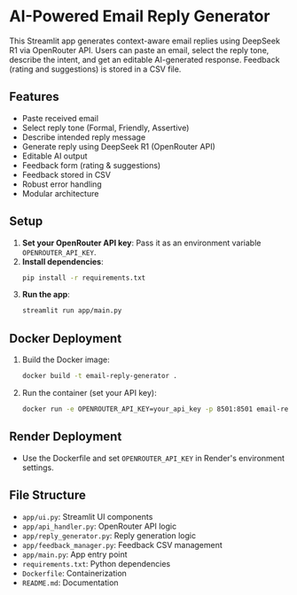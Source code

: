# AI-Powered Email Reply Generator

This Streamlit app generates context-aware email replies using DeepSeek R1 via OpenRouter API. Users can paste an email, select the reply tone, describe the intent, and get an editable AI-generated response. Feedback (rating and suggestions) is stored in a CSV file.

## Features
- Paste received email
- Select reply tone (Formal, Friendly, Assertive)
- Describe intended reply message
- Generate reply using DeepSeek R1 (OpenRouter API)
- Editable AI output
- Feedback form (rating & suggestions)
- Feedback stored in CSV
- Robust error handling
- Modular architecture

## Setup
1. **Set your OpenRouter API key**: Pass it as an environment variable `OPENROUTER_API_KEY`.
2. **Install dependencies**:
   ```bash
   pip install -r requirements.txt
   ```
3. **Run the app**:
   ```bash
   streamlit run app/main.py
   ```

## Docker Deployment
1. Build the Docker image:
   ```bash
   docker build -t email-reply-generator .
   ```
2. Run the container (set your API key):
   ```bash
   docker run -e OPENROUTER_API_KEY=your_api_key -p 8501:8501 email-reply-generator
   ```

## Render Deployment
- Use the Dockerfile and set `OPENROUTER_API_KEY` in Render's environment settings.

## File Structure
- `app/ui.py`: Streamlit UI components
- `app/api_handler.py`: OpenRouter API logic
- `app/reply_generator.py`: Reply generation logic
- `app/feedback_manager.py`: Feedback CSV management
- `app/main.py`: App entry point
- `requirements.txt`: Python dependencies
- `Dockerfile`: Containerization
- `README.md`: Documentation
